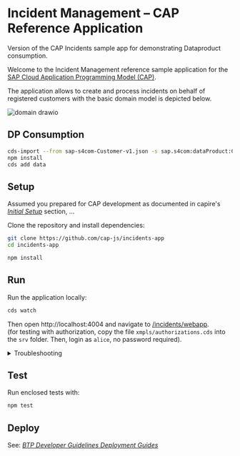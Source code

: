 # Incident Management – CAP Reference Application

Version of the CAP Incidents sample app for demonstrating Dataproduct consumption.

Welcome to the Incident Management reference sample application for the [SAP Cloud Application Programming Model (CAP)](https:/cap.cloud.sap).

The application allows to create and process incidents on behalf of registered customers with the basic domain model is depicted below.

![domain drawio](xmpls/schema.drawio.svg)


## DP Consumption

```sh
cds-import --from sap-s4com-Customer-v1.json -s sap.s4com:dataProduct:Customer:v1
npm install
cds add data

```


## Setup

Assumed you prepared for CAP development as documented in capire's *[Initial Setup](https://cap.cloud.sap/docs/get-started/#setup)* section, ...

Clone the repository and install dependencies:

```sh
git clone https://github.com/cap-js/incidents-app
cd incidents-app
```

```sh
npm install
```



## Run

Run the application locally:

```sh
cds watch
```
Then open http://localhost:4004 and navigate to [/incidents/webapp](http://localhost:4004/incidents/webapp/index.html). <br>
(for testing with authorization, copy the file `xmpls/authorizations.cds` into the `srv` folder. Then, login as `alice`, no password required).

<details>
    <summary> Troubleshooting </summary>
  If you get a 403 Forbidden Error and the logon popup doesn't show, try to open a browser in an incognito mode or clear the browser cache.
</details>



## Test

Run enclosed tests with:

```sh
npm test
```


## Deploy

See: *[BTP Developer Guidelines Deployment Guides](https://help.sap.com/docs/btp/btp-developers-guide/deploy-cap)*

